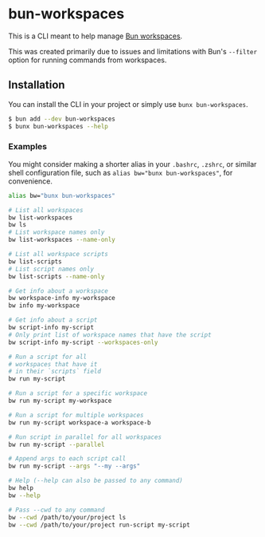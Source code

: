# bun-workspaces

This is a CLI meant to help manage [Bun workspaces](https://bun.sh/docs/install/workspaces).

This was created primarily due to issues and limitations with Bun's `--filter` option for running commands from workspaces.

## Installation

You can install the CLI in your project or simply use `bunx bun-workspaces`.

```bash
$ bun add --dev bun-workspaces
$ bunx bun-workspaces --help
```

### Examples

You might consider making a shorter alias in your `.bashrc`, `.zshrc`, or similar shell configuration file, such as `alias bw="bunx bun-workspaces"`, for convenience.

```bash
alias bw="bunx bun-workspaces"

# List all workspaces
bw list-workspaces
bw ls
# List workspace names only
bw list-workspaces --name-only

# List all workspace scripts
bw list-scripts
# List script names only
bw list-scripts --name-only

# Get info about a workspace
bw workspace-info my-workspace
bw info my-workspace

# Get info about a script
bw script-info my-script
# Only print list of workspace names that have the script
bw script-info my-script --workspaces-only

# Run a script for all
# workspaces that have it
# in their `scripts` field
bw run my-script

# Run a script for a specific workspace
bw run my-script my-workspace

# Run a script for multiple workspaces
bw run my-script workspace-a workspace-b

# Run script in parallel for all workspaces
bw run my-script --parallel

# Append args to each script call
bw run my-script --args "--my --args"

# Help (--help can also be passed to any command)
bw help
bw --help

# Pass --cwd to any command
bw --cwd /path/to/your/project ls
bw --cwd /path/to/your/project run-script my-script
```
